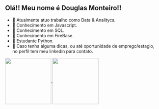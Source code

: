## Olá!! Meu nome é Douglas Monteiro!!


- 🔭 Atualmente atuo trabalho como Data & Analitycs.
- 🔭 Conhecimento em Javascript.
- 🔭 Conhecimento em SQL.
- 🔭 Conhecimento em FireBase.
- 🔭 Estudante Python.
- 📧 Caso tenha alguma dicas, ou até oportunidade de emprego/estagio, no perfil tem meu linkedin para contato.

 <a href="https://github.com/wvdouglas/github-readme-stats">
  <img height=150 align="center" src="https://github-readme-stats.vercel.app/api?username=wvdouglas&theme=dracula" />
</a>
<a href="https://github.com/wvdouglas/convoychat">
  <img height=150 align="center" src="https://github-readme-stats.vercel.app/api/top-langs?username=wvdouglas&layout=compact&langs_count=8&card_width=320&theme=dracula" />
</a>

<!--<img src="https://github.com/wvdouglas/wvdouglas/blob/output/github-contribution-grid-snake.gif" alt="">--!>


